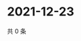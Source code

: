 # 2021-12-23

共 0 条

<!-- BEGIN WEIBO -->
<!-- 最后更新时间 Thu Dec 23 2021 15:00:50 GMT+0800 (China Standard Time) -->

<!-- END WEIBO -->
